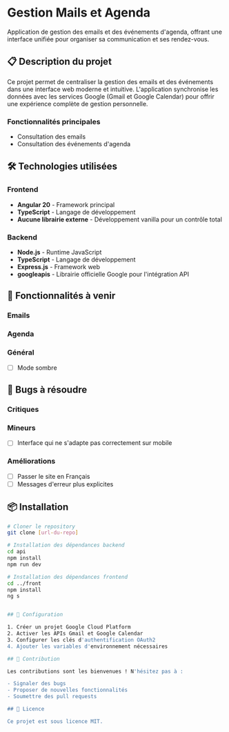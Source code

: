 # Gestion Mails et Agenda

Application de gestion des emails et des événements d'agenda, offrant une interface unifiée pour organiser sa communication et ses rendez-vous.

## 📋 Description du projet

Ce projet permet de centraliser la gestion des emails et des événements dans une interface web moderne et intuitive. L'application synchronise les données avec les services Google (Gmail et Google Calendar) pour offrir une expérience complète de gestion personnelle.

### Fonctionnalités principales

- Consultation des emails
- Consultation des événements d'agenda

## 🛠️ Technologies utilisées

### Frontend

- **Angular 20** - Framework principal
- **TypeScript** - Langage de développement
- **Aucune librairie externe** - Développement vanilla pour un contrôle total

### Backend

- **Node.js** - Runtime JavaScript
- **TypeScript** - Langage de développement
- **Express.js** - Framework web
- **googleapis** - Librairie officielle Google pour l'intégration API

## 🚀 Fonctionnalités à venir

### Emails

### Agenda

### Général

- [ ] Mode sombre

## 🐛 Bugs à résoudre

### Critiques

### Mineurs

- [ ] Interface qui ne s'adapte pas correctement sur mobile

### Améliorations

- [ ] Passer le site en Français
- [ ] Messages d'erreur plus explicites

## 📦 Installation

```bash
# Cloner le repository
git clone [url-du-repo]

# Installation des dépendances backend
cd api
npm install
npm run dev

# Installation des dépendances frontend
cd ../front
npm install
ng s


## 🔧 Configuration

1. Créer un projet Google Cloud Platform
2. Activer les APIs Gmail et Google Calendar
3. Configurer les clés d'authentification OAuth2
4. Ajouter les variables d'environnement nécessaires

## 🤝 Contribution

Les contributions sont les bienvenues ! N'hésitez pas à :

- Signaler des bugs
- Proposer de nouvelles fonctionnalités
- Soumettre des pull requests

## 📝 Licence

Ce projet est sous licence MIT.
```

